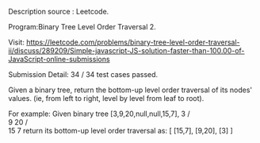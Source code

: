 Description source : Leetcode.

Program:Binary Tree Level Order Traversal 2.

Visit: https://leetcode.com/problems/binary-tree-level-order-traversal-ii/discuss/289209/Simple-javascript-JS-solution-faster-than-100.00-of-JavaScript-online-submissions

Submission Detail: 34 / 34 test cases passed.


Given a binary tree, return the bottom-up level order traversal of its nodes' values. (ie, from left to right, level by level from leaf to root).

For example:
Given binary tree [3,9,20,null,null,15,7],
    3
   / \
  9  20
    /  \
   15   7
return its bottom-up level order traversal as:
[
  [15,7],
  [9,20],
  [3]
]
